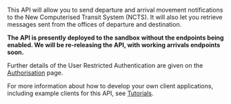 This API will allow you to send departure and arrival movement notifications to the New Computerised Transit System (NCTS). It will also let you retrieve messages sent from the offices of departure and destination.

__The API is presently deployed to the sandbox without the endpoints being enabled. We will be re-releasing the API, with working arrivals endpoints soon.__

Further details of the User Restricted Authentication are given on the 
[Authorisation](https://developer.service.hmrc.gov.uk/api-documentation/docs/authorisation) page.

For more information about how to develop your own client applications, including example clients for this API, 
see [Tutorials](https://developer.service.hmrc.gov.uk/api-documentation/docs/tutorials).
